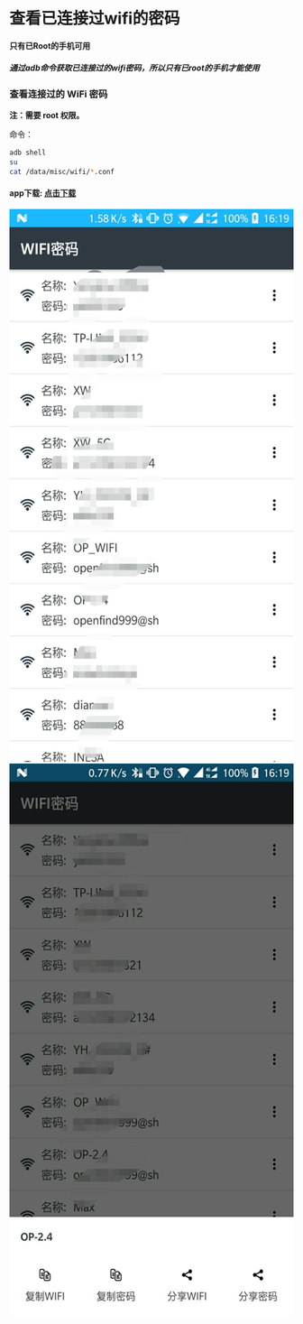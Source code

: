 # 查看已连接过wifi的密码
#### 只有已Root的手机可用
##### 通过adb命令获取已连接过的wifi密码，所以只有已root的手机才能使用

### 查看连接过的 WiFi 密码

**注：需要 root 权限。**

命令：

```sh
adb shell
su
cat /data/misc/wifi/*.conf
```

#### app下载: [点击下载](https://raw.githubusercontent.com/canceel/WifiPwd/master/app.apk)



<img src="https://raw.githubusercontent.com/canceel/WifiPwd/master/images/1.jpg" width=590 height=980/>

<img src="https://raw.githubusercontent.com/canceel/WifiPwd/master/images/2.jpg" width=590 height=980/>
